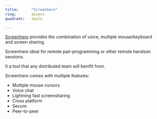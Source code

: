 ```yaml
---
title:      "Screenhero"
ring:       assess
quadrant:   tools

---
```

[Screenhero](https://screenhero.com/) provides the combination of voice, multiple mouse/keyboard and screen sharing. 

Screenhero ideal for remote pair-programming or other remote handson sessions.

It a tool that any distributed team will benifit from.

Screenhero comes with multiple features:

- Multiple mouse cursors
- Voice chat
- Lightning fast screensharing
- Cross platform
- Secure
- Peer-to-peer


 

 